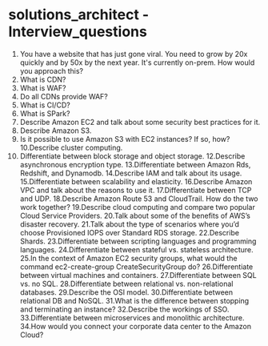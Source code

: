 # solutions_architect - Interview_questions
1. You have a website that has just gone viral. You need to grow by 20x quickly and by 50x by the next year. It's currently on-prem. How would you approach this?
2. What is CDN?
3. What is WAF?
4. Do all CDNs provide WAF?
5. What is CI/CD?
6. What is SPark?
7. Describe Amazon EC2 and talk about some security best practices for it.
8. Describe Amazon S3.
9. Is it possible to use Amazon S3 with EC2 instances? If so, how?
10.Describe cluster computing.
11. Differentiate between block storage and object storage.
12.Describe asynchronous encryption type.
13.Differentiate between Amazon Rds, Redshift, and Dynamodb.
14.Describe IAM and talk about its usage.
15.Differentiate between scalability and elasticity.
16.Describe Amazon VPC and talk about the reasons to use it.
17.Differentiate between TCP and UDP.
18.Describe Amazon Route 53 and CloudTrail. How do the two work together? 
19.Describe cloud computing and compare two popular Cloud Service Providers. 20.Talk about some of the benefits of AWS’s disaster recovery.
21.Talk about the type of scenarios where you’d choose Provisioned IOPS over
Standard RDS storage.
22.Describe Shards.
23.Differentiate between scripting languages and programming languages.
24.Differentiate between stateful vs. stateless architecture.
25.In the context of Amazon EC2 security groups, what would the command ec2-create-group CreateSecurityGroup do?
26.Differentiate between virtual machines and containers.
27.Differentiate between SQL vs. no SQL.
28.Differentiate between relational vs. non-relational databases.
29.Describe the OSI model.
30.Differentiate between relational DB and NoSQL.
31.What is the difference between stopping and terminating an instance? 32.Describe the workings of SSO.
33.Differentiate between microservices and monolithic architecture.
34.How would you connect your corporate data center to the Amazon Cloud?
